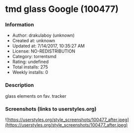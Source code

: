 # tmd glass Google (100477)

### Information
- Author: drakulaboy (unknown)
- Created at: unknown
- Updated at: 7/14/2017, 10:35:27 AM
- License: NO-REDISTRIBUTION
- Category: torrentsmd
- Rating: undefined
- Total installs: 275
- Weekly installs: 0


### Description
glass elements on fav. tracker


### Screenshots (links to userstyles.org)
![https://userstyles.org/style_screenshots/100477_after.jpeg](https://userstyles.org/style_screenshots/100477_after.jpeg)


